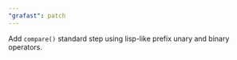 ```yaml
---
"grafast": patch
---
```


Add `compare()` standard step using lisp-like prefix unary and binary operators.
